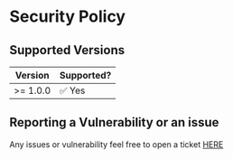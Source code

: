 # Security Policy

## Supported Versions

| Version | Supported?               |
| ------- | -------------------------|
| >= 1.0.0 | :white_check_mark: Yes  |



## Reporting a Vulnerability or an issue

Any issues or vulnerability feel free to open a ticket [HERE](https://github.com/aminekun90/advanced-color-utils/issues)
